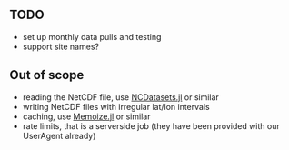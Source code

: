 ## TODO

- set up monthly data pulls and testing
- support site names?

## Out of scope

- reading the NetCDF file, use [NCDatasets.jl](https://github.com/Alexander-Barth/NCDatasets.jl) or similar
- writing NetCDF files with irregular lat/lon intervals
- caching, use [Memoize.jl](https://github.com/JuliaCollections/Memoize.jl) or similar
- rate limits, that is a serverside job (they have been provided with our UserAgent already)
